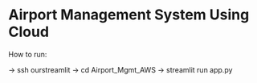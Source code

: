 # Airport Management System Using Cloud

How to run:

-> ssh ourstreamlit
-> cd Airport_Mgmt_AWS
-> streamlit run app.py
